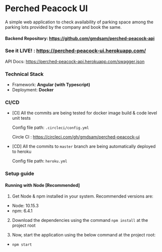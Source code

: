 # Perched Peacock UI

A simple web application to check availability of parking space among the parking lots provided by the company and book the same.

#### Backend Repository: https://github.com/gmdsam/perched-peacock-api

### See it LIVE! : https://perched-peacock-ui.herokuapp.com/

API Docs: https://perched-peacock-api.herokuapp.com/swagger.json

### Technical Stack

- Framework: **Angular (with Typescript)**
- Deployment: **Docker**

### CI/CD

- [CI] All the commits are being tested for docker image build & code level unit tests

    Config file path: `.circleci/config.yml`

    Circle CI : https://circleci.com/gh/gmdsam/perched-peacock-ui

- [CD] All the commits to `master` branch are being automatically deployed to heroku

    Config file path: `heroku.yml`

### Setup guide

#### Running with Node [Recommended]

1. Get Node & npm installed in your system. Recommended versions are:

- Node: 10.15.3
- npm: 6.4.1

2. Download the dependencies using the command `npm install` at the project root

3. Now, start the application using the below command at the project root:

- `npm start`
